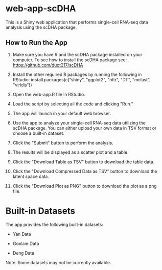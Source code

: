 # web-app-scDHA
This is a Shiny web application that performs single-cell RNA-seq data analysis using the scDHA package.

## How to Run the App
1. Make sure you have R and the scDHA package installed on your computer.
To see how to install the scDHA package see: https://github.com/duct317/scDHA

2. Install the other required R packages by running the following in RStudio:
   install.packages(c("shiny", "ggplot2", "httr", "DT", "mclust", "viridis"))

3. Open the web-app.R file in RStudio.

4. Load the script by selecting all the code and clicking "Run."

5. The app will launch in your default web browser.

6. Use the app to analyze your single-cell RNA-seq data utilizing the scDHA package. You can either upload your own data in TSV format or choose a built-in dataset.

7. Click the "Submit" button to perform the analysis.

8. The results will be displayed as a scatter plot and a table.

9. Click the "Download Table as TSV" button to download the table data. 

10. Click the "Download Compressed Data as TSV" button to download the latent space data. 

11. Click the "Download Plot as PNG" button to download the plot as a png file.


# Built-in Datasets
The app provides the following built-in datasets:

* Yan Data

* Goolam Data

* Deng Data

Note: Some datasets may not be currently available.

